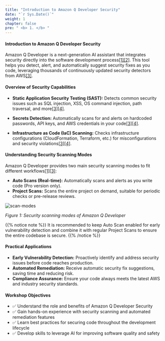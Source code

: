 ```yaml
---
title: "Introduction to Amazon Q Developer Security"
date: "`r Sys.Date()`"
weight: 1
chapter: false
pre: " <b> 1. </b> "
---
```


#### Introduction to Amazon Q Developer Security

Amazon Q Developer is a next-generation AI assistant that integrates security directly into the software development process[[1]](https://aws.amazon.com/blogs/devops/code-security-scanning-with-amazon-q-developer/)[[2]](https://cloudelligent.com/insights/blog/code-security-amazon-q-developer/). This tool helps you detect, alert, and automatically suggest security fixes as you code, leveraging thousands of continuously updated security detectors from AWS[[3]](https://docs.aws.amazon.com/amazonq/latest/qdeveloper-ug/security-scans.html).

#### Overview of Security Capabilities

- **Static Application Security Testing (SAST):** Detects common security issues such as SQL injection, XSS, OS command injection, path traversal, and more[[3]](https://docs.aws.amazon.com/amazonq/latest/qdeveloper-ug/security-scans.html)[[4]](https://docs.aws.amazon.com/amazonq/latest/qdeveloper-ug/code-reviews.html).

- **Secrets Detection:** Automatically scans for and alerts on hardcoded passwords, API keys, and AWS credentials in your code[[3]](https://docs.aws.amazon.com/amazonq/latest/qdeveloper-ug/security-scans.html)[[4]](https://docs.aws.amazon.com/amazonq/latest/qdeveloper-ug/code-reviews.html).

- **Infrastructure as Code (IaC) Scanning:** Checks infrastructure configurations (CloudFormation, Terraform, etc.) for misconfigurations and security violations[[3]](https://docs.aws.amazon.com/amazonq/latest/qdeveloper-ug/security-scans.html)[[4]](https://docs.aws.amazon.com/amazonq/latest/qdeveloper-ug/code-reviews.html).

#### Understanding Security Scanning Modes

Amazon Q Developer provides two main security scanning modes to fit different workflows[[1]](https://aws.amazon.com/blogs/devops/code-security-scanning-with-amazon-q-developer/)[[3]](https://docs.aws.amazon.com/amazonq/latest/qdeveloper-ug/security-scans.html):

- **Auto Scans (Real-time):** Automatically scans and alerts as you write code (Pro version only).
- **Project Scans:** Scans the entire project on demand, suitable for periodic checks or pre-release reviews.

![scan-modes](/images/1/AmazonQ-Secure-scan-modes.png?width=90pc)

_Figure 1: Security scanning modes of Amazon Q Developer_

{{% notice note %}}
It is recommended to keep Auto Scan enabled for early vulnerability detection and combine it with regular Project Scans to ensure the entire codebase is secure.
{{% /notice %}}

#### Practical Applications

- **Early Vulnerability Detection:** Proactively identify and address security issues before code reaches production.
- **Automated Remediation:** Receive automatic security fix suggestions, saving time and reducing risk.
- **Compliance Assurance:** Ensure your code always meets the latest AWS and industry security standards.

#### Workshop Objectives

- ✅ Understand the role and benefits of Amazon Q Developer Security
- ✅ Gain hands-on experience with security scanning and automated remediation features
- ✅ Learn best practices for securing code throughout the development lifecycle
- ✅ Develop skills to leverage AI for improving software quality and safety
